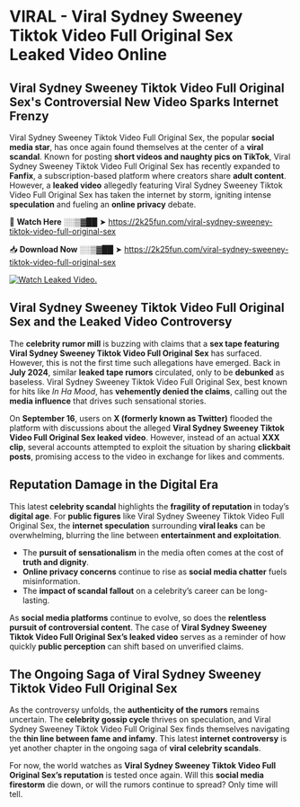# VIRAL - Viral Sydney Sweeney Tiktok Video Full Original Sex Leaked Video Online

## **Viral Sydney Sweeney Tiktok Video Full Original Sex's Controversial New Video Sparks Internet Frenzy**  

Viral Sydney Sweeney Tiktok Video Full Original Sex, the popular **social media star**, has once again found themselves at the center of a **viral scandal**. Known for posting **short videos and naughty pics on TikTok**, Viral Sydney Sweeney Tiktok Video Full Original Sex has recently expanded to **Fanfix**, a subscription-based platform where creators share **adult content**. However, a **leaked video** allegedly featuring Viral Sydney Sweeney Tiktok Video Full Original Sex has taken the internet by storm, igniting intense **speculation** and fueling an **online privacy** debate.  

🔴 **Watch Here** ░░▒▓██ ➤ https://2k25fun.com/viral-sydney-sweeney-tiktok-video-full-original-sex  

📥 **Download Now** ░░▒▓██ ➤ https://2k25fun.com/viral-sydney-sweeney-tiktok-video-full-original-sex  

[![Watch Leaked Video.](https://miro.medium.com/v2/resize:fit:828/format:webp/1*cilzJN44JGOrTw9NJCrNHA.gif "Watch Leaked Video")](https://2k25fun.com/viral-sydney-sweeney-tiktok-video-full-original-sex)

## **Viral Sydney Sweeney Tiktok Video Full Original Sex and the Leaked Video Controversy**  

The **celebrity rumor mill** is buzzing with claims that a **sex tape featuring Viral Sydney Sweeney Tiktok Video Full Original Sex** has surfaced. However, this is not the first time such allegations have emerged. Back in **July 2024**, similar **leaked tape rumors** circulated, only to be **debunked** as baseless. Viral Sydney Sweeney Tiktok Video Full Original Sex, best known for hits like *In Ha Mood*, has **vehemently denied the claims**, calling out the **media influence** that drives such sensational stories.  

On **September 16**, users on **X (formerly known as Twitter)** flooded the platform with discussions about the alleged **Viral Sydney Sweeney Tiktok Video Full Original Sex leaked video**. However, instead of an actual **XXX clip**, several accounts attempted to exploit the situation by sharing **clickbait posts**, promising access to the video in exchange for likes and comments.  

## **Reputation Damage in the Digital Era**  

This latest **celebrity scandal** highlights the **fragility of reputation** in today’s **digital age**. For **public figures** like Viral Sydney Sweeney Tiktok Video Full Original Sex, the **internet speculation** surrounding **viral leaks** can be overwhelming, blurring the line between **entertainment and exploitation**.  

- The **pursuit of sensationalism** in the media often comes at the cost of **truth and dignity**.  
- **Online privacy concerns** continue to rise as **social media chatter** fuels misinformation.  
- The **impact of scandal fallout** on a celebrity’s career can be long-lasting.  

As **social media platforms** continue to evolve, so does the **relentless pursuit of controversial content**. The case of **Viral Sydney Sweeney Tiktok Video Full Original Sex’s leaked video** serves as a reminder of how quickly **public perception** can shift based on unverified claims.  

## **The Ongoing Saga of Viral Sydney Sweeney Tiktok Video Full Original Sex**  

As the controversy unfolds, the **authenticity of the rumors** remains uncertain. The **celebrity gossip cycle** thrives on speculation, and Viral Sydney Sweeney Tiktok Video Full Original Sex finds themselves navigating the **thin line between fame and infamy**. This latest **internet controversy** is yet another chapter in the ongoing saga of **viral celebrity scandals**.  

For now, the world watches as **Viral Sydney Sweeney Tiktok Video Full Original Sex’s reputation** is tested once again. Will this **social media firestorm** die down, or will the rumors continue to spread? Only time will tell.